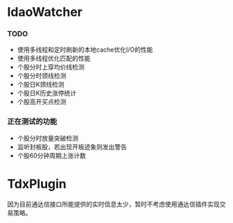 # IdaoWatcher
### TODO
* 使用多线程和定时刷新的本地cache优化I/O的性能
* 使用多线程优化匹配的性能
* 个股分时上穿均价线检测
* 个股分时颈线检测
* 个股日K颈线检测
* 个股日K历史涨停统计
* 个股高开买点检测

### 正在测试的功能
* 个股分时放量突破检测
* 监听封板股，若出现开板迹象则发出警告
* 个股60分钟周期上涨计数


# TdxPlugin
因为目前通达信接口所能提供的实时信息太少，暂时不考虑使用通达信插件实现交易策略。
